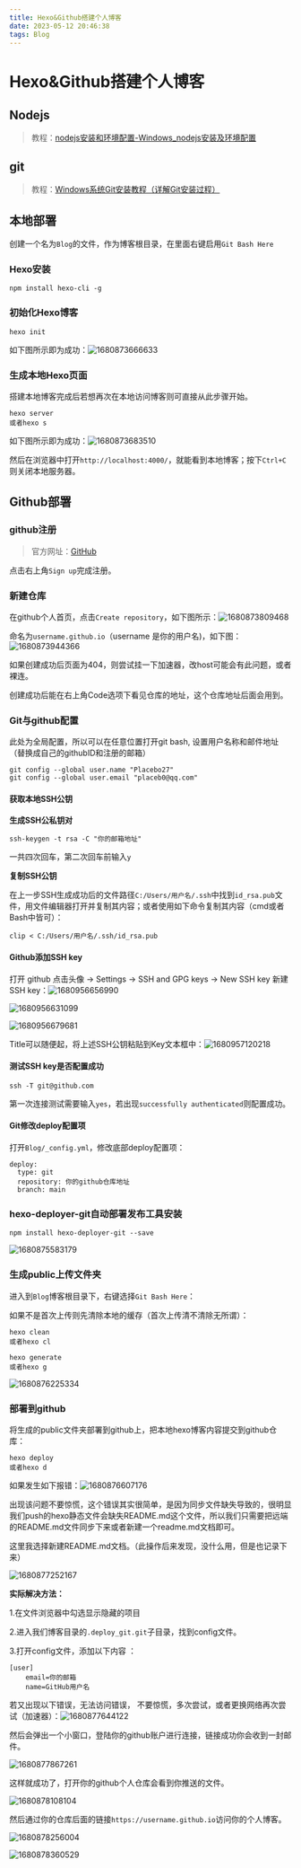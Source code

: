 ```yaml
---
title: Hexo&Github搭建个人博客
date: 2023-05-12 20:46:38
tags: Blog
---
```


# Hexo&Github搭建个人博客

## Nodejs

> 教程：[nodejs安装和环境配置-Windows_nodejs安装及环境配置](https://blog.csdn.net/weixin_52799373/article/details/123840137) 

## git

> 教程：[Windows系统Git安装教程（详解Git安装过程）](https://www.cnblogs.com/xueweisuoyong/p/11914045.html) 

## 本地部署

创建一个名为`Blog`的文件，作为博客根目录，在里面右键启用`Git Bash Here`

### Hexo安装

```
npm install hexo-cli -g
```

### 初始化Hexo博客

```
hexo init
```

如下图所示即为成功：![1680873666633](C:\Users\PLacebo\AppData\Roaming\Typora\typora-user-images\1680873666633.png)

### 生成本地Hexo页面

搭建本地博客完成后若想再次在本地访问博客则可直接从此步骤开始。

```
hexo server
或者hexo s
```

如下图所示即为成功：![1680873683510](C:\Users\PLacebo\AppData\Roaming\Typora\typora-user-images\1680873683510.png)

然后在浏览器中打开`http://localhost:4000/`，就能看到本地博客；按下`Ctrl+C`则关闭本地服务器。

## Github部署

### github注册

> 官方网址：[GitHub](https://github.com/) 

点击右上角`Sign up`完成注册。

### 新建仓库

在github个人首页，点击`Create repository`，如下图所示：![1680873809468](C:\Users\PLacebo\AppData\Roaming\Typora\typora-user-images\1680873809468.png)

命名为`username.github.io`（username 是你的用户名)，如下图：![1680873944366](C:\Users\PLacebo\AppData\Roaming\Typora\typora-user-images\1680873944366.png)

如果创建成功后页面为404，则尝试挂一下加速器，改host可能会有此问题，或者裸连。

创建成功后能在右上角Code选项下看见仓库的地址，这个仓库地址后面会用到。

### Git与github配置

此处为全局配置，所以可以在任意位置打开git bash, 设置用户名称和邮件地址（替换成自己的githubID和注册的邮箱）

```
git config --global user.name "Placebo27"
git config --global user.email "placeb0@qq.com"
```

#### 获取本地SSH公钥

**生成SSH公私钥对**

```
ssh-keygen -t rsa -C "你的邮箱地址"
```

一共四次回车，第二次回车前输入`y`

**复制SSH公钥**

在上一步SSH生成成功后的文件路径`C:/Users/用户名/.ssh`中找到`id_rsa.pub`文件，用文件编辑器打开并复制其内容；或者使用如下命令复制其内容（cmd或者Bash中皆可）：

```
clip < C:/Users/用户名/.ssh/id_rsa.pub
```

#### Github添加SSH key

打开 github 点击头像 -> Settings -> SSH and GPG keys -> New SSH key 新建 SSH key：![1680956656990](C:\Users\PLacebo\AppData\Roaming\Typora\typora-user-images\1680956656990.png)

![1680956631099](C:\Users\PLacebo\AppData\Roaming\Typora\typora-user-images\1680956631099.png)

![1680956679681](C:\Users\PLacebo\AppData\Roaming\Typora\typora-user-images\1680956679681.png)

Title可以随便起，将上述SSH公钥粘贴到Key文本框中：![1680957120218](C:\Users\PLacebo\AppData\Roaming\Typora\typora-user-images\1680957120218.png)

#### 测试SSH key是否配置成功

```
ssh -T git@github.com
```

第一次连接测试需要输入`yes`，若出现`successfully authenticated`则配置成功。

#### Git修改deploy配置项

打开`Blog/_config.yml`，修改底部deploy配置项：

```
deploy:
  type: git
  repository: 你的github仓库地址
  branch: main
```

### hexo-deployer-git自动部署发布工具安装

```
npm install hexo-deployer-git --save

```

![1680875583179](C:\Users\PLacebo\AppData\Roaming\Typora\typora-user-images\1680875583179.png)

### 生成public上传文件夹

进入到`Blog`博客根目录下，右键选择`Git Bash Here`：

如果不是首次上传则先清除本地的缓存（首次上传清不清除无所谓）：

```
hexo clean
或者hexo cl

```

```
hexo generate
或者hexo g

```

![1680876225334](C:\Users\PLacebo\AppData\Roaming\Typora\typora-user-images\1680876225334.png)

### 部署到github

将生成的public文件夹部署到github上，把本地hexo博客内容提交到github仓库：

```
hexo deploy
或者hexo d

```

如果发生如下报错：![1680876607176](C:\Users\PLacebo\AppData\Roaming\Typora\typora-user-images\1680876607176.png)

出现该问题不要惊慌，这个错误其实很简单，是因为同步文件缺失导致的，很明显我们push的hexo静态文件会缺失README.md这个文件，所以我们只需要把远端的README.md文件同步下来或者新建一个readme.md文档即可。

这里我选择新建README.md文档。（此操作后来发现，没什么用，但是也记录下来）

![1680877252167](C:\Users\PLacebo\AppData\Roaming\Typora\typora-user-images\1680877252167.png)

**实际解决方法：**

 1.在文件浏览器中勾选显示隐藏的项目 

 2.进入我们博客目录的`.deploy_git.git`子目录，找到config文件。 

 3.打开config文件，添加以下内容 ：

```
[user]
	email=你的邮箱
	name=GitHub用户名

```

若又出现以下错误，无法访问错误， 不要惊慌，多次尝试，或者更换网络再次尝试（加速器）：![1680877644122](C:\Users\PLacebo\AppData\Roaming\Typora\typora-user-images\1680877644122.png)

然后会弹出一个小窗口，登陆你的github账户进行连接，链接成功你会收到一封邮件。

![1680877867261](C:\Users\PLacebo\AppData\Roaming\Typora\typora-user-images\1680877867261.png)

这样就成功了，打开你的github个人仓库会看到你推送的文件。

![1680878108104](C:\Users\PLacebo\AppData\Roaming\Typora\typora-user-images\1680878108104.png)

然后通过你的仓库后面的链接`https://username.github.io`访问你的个人博客。

![1680878256004](C:\Users\PLacebo\AppData\Roaming\Typora\typora-user-images\1680878256004.png)

![1680878360529](C:\Users\PLacebo\AppData\Roaming\Typora\typora-user-images\1680878360529.png)

